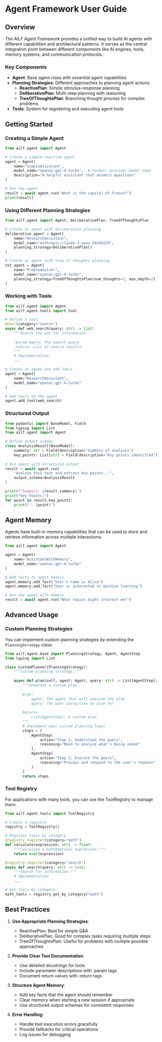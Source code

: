 # Agent Framework User Guide

## Overview

The AILF Agent Framework provides a unified way to build AI agents with different capabilities and architectural patterns. It serves as the central integration point between different components like AI engines, tools, memory systems, and communication protocols.

### Key Components

- **Agent**: Base agent class with essential agent capabilities
- **Planning Strategies**: Different approaches to planning agent actions
  - **ReactivePlan**: Simple stimulus-response planning
  - **DeliberativePlan**: Multi-step planning with reasoning
  - **TreeOfThoughtsPlan**: Branching thought process for complex problems
- **Tools**: System for registering and executing agent tools

## Getting Started

### Creating a Simple Agent

```python
from ailf.agent import Agent

# Create a simple reactive agent
agent = Agent(
    name="SimpleAssistant",
    model_name="openai:gpt-4-turbo",  # Format: provider:model_name
    description="A helpful assistant that answers questions"
)

# Run the agent
result = await agent.run("What is the capital of France?")
print(result)
```

### Using Different Planning Strategies

```python
from ailf.agent import Agent, DeliberativePlan, TreeOfThoughtsPlan

# Create an agent with deliberative planning
deliberative_agent = Agent(
    name="ResearchAssistant",
    model_name="anthropic:claude-3-opus-20240229",
    planning_strategy=DeliberativePlan()
)

# Create an agent with tree of thoughts planning
tot_agent = Agent(
    name="ProblemSolver",
    model_name="openai:gpt-4-turbo",
    planning_strategy=TreeOfThoughtsPlan(num_thoughts=3, max_depth=2)
)
```

### Working with Tools

```python
from ailf.agent import Agent
from ailf.agent.tools import tool

# Define a tool
@tool(category="search")
async def web_search(query: str) -> list:
    """Search the web for information.
    
    :param query: The search query
    :return: List of search results
    """
    # Implementation
    ...

# Create an agent and add tools
agent = Agent(
    name="ResearchAssistant",
    model_name="openai:gpt-4-turbo"
)

# Add tools to the agent
agent.add_tool(web_search)
```

### Structured Output

```python
from pydantic import BaseModel, Field
from typing import List
from ailf.agent import Agent

# Define output schema
class AnalysisResult(BaseModel):
    summary: str = Field(description="Summary of analysis")
    key_points: List[str] = Field(description="Key points identified")
    
# Run agent with structured output
result = await agent.run(
    "Analyze this text and extract key points...",
    output_schema=AnalysisResult
)

print(f"Summary: {result.summary}")
print("Key Points:")
for point in result.key_points:
    print(f"- {point}")
```

## Agent Memory

Agents have built-in memory capabilities that can be used to store and retrieve information across multiple interactions:

```python
from ailf.agent import Agent

agent = Agent(
    name="AssistantWithMemory",
    model_name="openai:gpt-4-turbo"
)

# Add facts to agent memory
agent.memory.add_fact("User's name is Alice")
agent.memory.add_fact("User is interested in machine learning")

# Run the agent with memory
result = await agent.run("What topics might interest me?")
```

## Advanced Usage

### Custom Planning Strategies

You can implement custom planning strategies by extending the `PlanningStrategy` class:

```python
from ailf.agent.base import PlanningStrategy, Agent, AgentStep
from typing import List

class CustomPlanner(PlanningStrategy):
    """Custom planning strategy."""
    
    async def plan(self, agent: Agent, query: str) -> List[AgentStep]:
        """Generate a custom plan.
        
        Args:
            agent: The agent that will execute the plan
            query: The user query/task to plan for
            
        Returns:
            List[AgentStep]: A custom plan
        """
        # Implement your custom planning logic
        steps = [
            AgentStep(
                action="Step 1: Understand the query",
                reasoning="Need to analyze what's being asked"
            ),
            AgentStep(
                action="Step 2: Execute the query",
                reasoning="Process and respond to the user's request"
            )
        ]
        return steps
```

### Tool Registry

For applications with many tools, you can use the ToolRegistry to manage them:

```python
from ailf.agent.tools import ToolRegistry

# Create a registry
registry = ToolRegistry()

# Register tools by category
@registry.register(category="math")
def calculate(expression: str) -> float:
    """Calculate a mathematical expression."""
    return eval(expression)

@registry.register(category="search")
async def search(query: str) -> list:
    """Search for information."""
    # Implementation
    ...

# Get tools by category
math_tools = registry.get_by_category("math")
```

## Best Practices

1. **Use Appropriate Planning Strategies**:
   - ReactivePlan: Best for simple Q&A
   - DeliberativePlan: Good for complex tasks requiring multiple steps
   - TreeOfThoughtsPlan: Useful for problems with multiple possible approaches

2. **Provide Clear Tool Documentation**:
   - Use detailed docstrings for tools
   - Include parameter descriptions with :param tags
   - Document return values with :return tags

3. **Structure Agent Memory**:
   - Add key facts that the agent should remember
   - Clear memory when starting a new session if appropriate
   - Use structured output schemas for consistent responses

4. **Error Handling**:
   - Handle tool execution errors gracefully
   - Provide fallbacks for critical operations
   - Log issues for debugging
